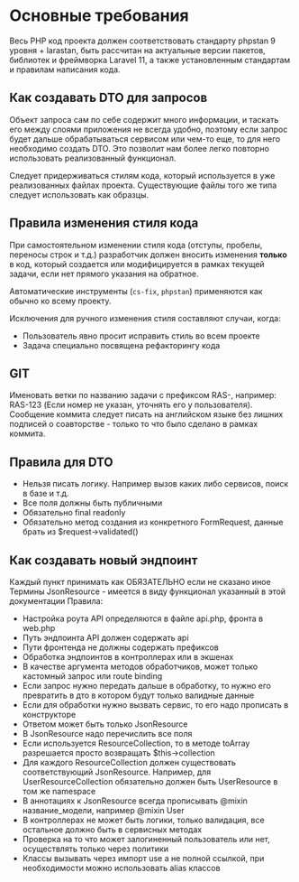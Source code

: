 # Основные требования
Весь PHP код проекта должен соответствовать стандарту phpstan 9 уровня + larastan, быть рассчитан на актуальные версии пакетов, библиотек и фреймворка Laravel 11, а также установленным стандартам и правилам написания кода.

## Как создавать DTO для запросов
Объект запроса сам по себе содержит много информации, и таскать его между слоями приложения не всегда удобно, поэтому если запрос будет дальше обрабатываться сервисом или чем-то еще, то для него необходимо создать DTO. Это позволит нам более легко повторно использовать реализованный функционал.

Следует придерживаться стилям кода, который используется в уже реализованных файлах проекта.
Существующие файлы того же типа следует использовать как образцы.

## Правила изменения стиля кода
При самостоятельном изменении стиля кода (отступы, пробелы, переносы строк и т.д.) разработчик должен вносить изменения **только** в код, который создается или модифицируется в рамках текущей задачи, если нет прямого указания на обратное.

Автоматические инструменты (`cs-fix`, `phpstan`) применяются как обычно ко всему проекту.

Исключения для ручного изменения стиля составляют случаи, когда:
- Пользователь явно просит исправить стиль во всем проекте  
- Задача специально посвящена рефакторингу кода

## GIT
Именовать ветки по названию задачи с префиксом RAS-, например: RAS-123 (Если номер не указан, уточнять его у пользователя).
Сообщение коммита следует писать на английском языке без лишних подписей о соавторстве - только то что было сделано в рамках коммита. 

## Правила для DTO
- Нельзя писать логику. Например вызов каких либо сервисов, поиск в базе и т.д.
- Все поля должны быть публичными
- Обязательно final readonly
- Обязательно метод создания из конкретного FormRequest, данные брать из $request->validated()

## Как создавать новый эндпоинт

Каждый пункт принимать как ОБЯЗАТЕЛЬНО если не сказано иное
Термины
JsonResource - имеется в виду функционал указанный в этой документации
Правила:

- Настройка роута API определяются в файле api.php, фронта в web.php
- Путь эндпоинта API должен содержать api
- Пути фронтенда не должны содержать префиксов
- Обработка эндпоинтов в контроллерах или в экшенах
- В качестве аргумента методов обработчиков, может только кастомный запрос или route binding
- Если запрос нужно передать дальше в обработку, то нужно его превратить в дто в котором будут только валидные данные
- Если для обработки нужно вызвать сервис, то его надо прописать в конструкторе
- Ответом может быть только JsonResource
- В JsonResource надо перечислить все поля
- Если используется ResourceCollection, то в методе toArray разрешается просто возвращать $this->collection
- Для каждого ResourceCollection должен существовать соответствующий JsonResource. Например, для UserResourceCollection обязательно должен быть UserResource в том же namespace
- В аннотациях к JsonResource всегда прописывать @mixin название_модели, например @mixin User
- В контроллерах не может быть логики, только валидация, все остальное должно быть в сервисных методах
- Проверка на то что может залогиненный пользователь или нет, осуществлять только через политики
- Классы вызывать через импорт use а не полной ссылкой, при необходимости можно использовать alias классов
